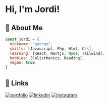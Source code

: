 # Hi, I'm Jordi!

## 🚀 About Me

```javascript
const jordi = {
  nickname: "george",
  skills: [Javascript, Php, Html, Css],
  learning: [React, Nextjs, Node, Tailwind],
  hobbies: [Calisthenics, Reading],
  vegan: true
}
```

## 🔗 Links
[![portfolio](https://img.shields.io/badge/web-000?style=for-the-badge&logo=ko-fi&logoColor=white)](https://jordicapellades.dev/)
[![linkedin](https://img.shields.io/badge/linkedin-0A66C2?style=for-the-badge&logo=linkedin&logoColor=white)](https://www.linkedin.com/in/jordicapelladesedo)
[![instagram](https://img.shields.io/badge/instagram-F90E73?style=for-the-badge&logo=instagram&logoColor=white)](https://instagram.com/jordicapedo)




<!--
**jordicapedo/jordicapedo** is a ✨ _special_ ✨ repository because its `README.md` (this file) appears on your GitHub profile.

Here are some ideas to get you started:

- 🔭 I’m currently working on ...
- 🌱 I’m currently learning ...
- 👯 I’m looking to collaborate on ...
- 🤔 I’m looking for help with ...
- 💬 Ask me about ...
- 📫 How to reach me: ...
- 😄 Pronouns: ...
- ⚡ Fun fact: ...
-->
